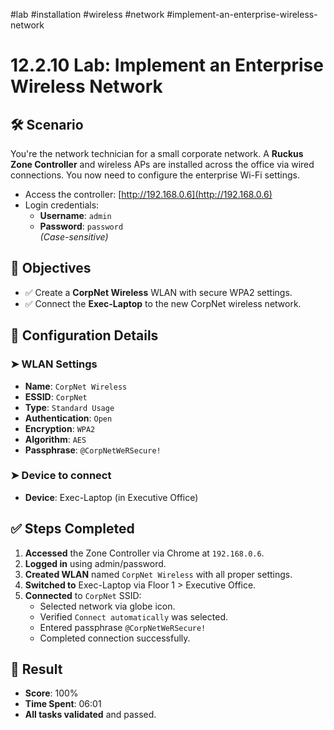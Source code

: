 #lab #installation #wireless #network #implement-an-enterprise-wireless-network

# 12.2.10 Lab: Implement an Enterprise Wireless Network

## 🛠️ Scenario

You're the network technician for a small corporate network. A **Ruckus Zone Controller** and wireless APs are installed across the office via wired connections. You now need to configure the enterprise Wi-Fi settings.

- Access the controller: [http://192.168.0.6](http://192.168.0.6)
- Login credentials:  
  - **Username**: `admin`  
  - **Password**: `password`  
  *(Case-sensitive)*

## 🎯 Objectives

- ✅ Create a **CorpNet Wireless** WLAN with secure WPA2 settings.
- ✅ Connect the **Exec-Laptop** to the new CorpNet wireless network.

## 🧱 Configuration Details

### ➤ WLAN Settings
- **Name**: `CorpNet Wireless`
- **ESSID**: `CorpNet`
- **Type**: `Standard Usage`
- **Authentication**: `Open`
- **Encryption**: `WPA2`
- **Algorithm**: `AES`
- **Passphrase**: `@CorpNetWeRSecure!`

### ➤ Device to connect
- **Device**: Exec-Laptop (in Executive Office)

## ✅ Steps Completed

1. **Accessed** the Zone Controller via Chrome at `192.168.0.6`.
2. **Logged in** using admin/password.
3. **Created WLAN** named `CorpNet Wireless` with all proper settings.
4. **Switched to** Exec-Laptop via Floor 1 > Executive Office.
5. **Connected** to `CorpNet` SSID:
   - Selected network via globe icon.
   - Verified `Connect automatically` was selected.
   - Entered passphrase `@CorpNetWeRSecure!`
   - Completed connection successfully.

## 🧾 Result

- **Score**: 100%  
- **Time Spent**: 06:01  
- **All tasks validated** and passed.

